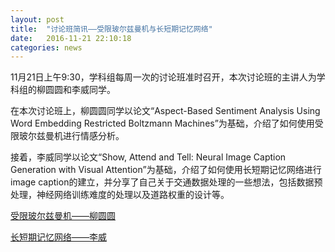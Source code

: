 ```yaml
---
layout: post
title:  "讨论班简讯——受限玻尔兹曼机与长短期记忆网络"
date:   2016-11-21 22:10:18
categories: news
---
```


11月21日上午9:30，学科组每周一次的讨论班准时召开，本次讨论班的主讲人为学科组的柳圆圆和李威同学。

在本次讨论班上，柳圆圆同学以论文“Aspect-Based Sentiment Analysis Using Word Embedding Restricted Boltzmann Machines”为基础，介绍了如何使用受限玻尔兹曼机进行情感分析。

接着，李威同学以论文“Show, Attend and Tell: Neural Image Caption Generation with Visual Attention”为基础，介绍了如何使用长短期记忆网络进行image caption的建立，并分享了自己关于交通数据处理的一些想法，包括数据预处理，神经网络训练难度的处理以及道路权重的设计等。

<a href ="{{site.url}}/files/2016-11-21-1.pdf">受限玻尔兹曼机——柳圆圆</a>

<a href ="{{site.url}}/files/2016-11-21-2.pdf">长短期记忆网络——李威</a>
